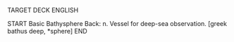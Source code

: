 TARGET DECK
ENGLISH

START
Basic
Bathysphere
Back: n. Vessel for deep-sea observation. [greek bathus deep, *sphere]
END
